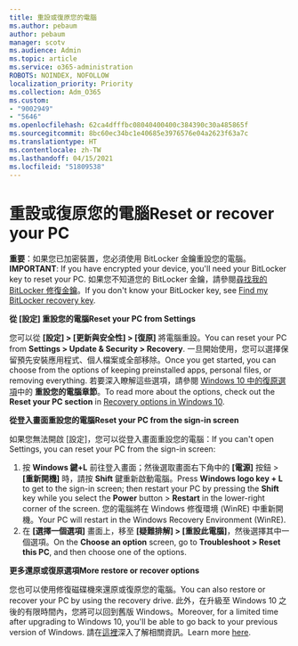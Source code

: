 ```yaml
---
title: 重設或復原您的電腦
ms.author: pebaum
author: pebaum
manager: scotv
ms.audience: Admin
ms.topic: article
ms.service: o365-administration
ROBOTS: NOINDEX, NOFOLLOW
localization_priority: Priority
ms.collection: Adm_O365
ms.custom:
- "9002949"
- "5646"
ms.openlocfilehash: 62ca4dfffbc08040400400c384390c30a485865f
ms.sourcegitcommit: 8bc60ec34bc1e40685e3976576e04a2623f63a7c
ms.translationtype: HT
ms.contentlocale: zh-TW
ms.lasthandoff: 04/15/2021
ms.locfileid: "51809538"
---
```

# <a name="reset-or-recover-your-pc"></a><span data-ttu-id="417fa-102">重設或復原您的電腦</span><span class="sxs-lookup"><span data-stu-id="417fa-102">Reset or recover your PC</span></span>

<span data-ttu-id="417fa-103">**重要**：如果您已加密裝置，您必須使用 BitLocker 金鑰重設您的電腦。</span><span class="sxs-lookup"><span data-stu-id="417fa-103">**IMPORTANT**: If you have encrypted your device, you'll need your BitLocker key to reset your PC.</span></span> <span data-ttu-id="417fa-104">如果您不知道您的 BitLocker 金鑰，請參閱[尋找我的 BitLocker 修復金鑰](https://support.microsoft.com/help/4026181/windows-10-find-my-bitlocker-recovery-key)。</span><span class="sxs-lookup"><span data-stu-id="417fa-104">If you don't know your BitLocker key, see [Find my BitLocker recovery key](https://support.microsoft.com/help/4026181/windows-10-find-my-bitlocker-recovery-key).</span></span>

<span data-ttu-id="417fa-105">**從 [設定] 重設您的電腦**</span><span class="sxs-lookup"><span data-stu-id="417fa-105">**Reset your PC from Settings**</span></span>

<span data-ttu-id="417fa-106">您可以從 **[設定] > [更新與安全性] > [復原]** 將電腦重設。</span><span class="sxs-lookup"><span data-stu-id="417fa-106">You can reset your PC from **Settings > Update & Security > Recovery**.</span></span> <span data-ttu-id="417fa-107">一旦開始使用，您可以選擇保留預先安裝應用程式、個人檔案或全部移除。</span><span class="sxs-lookup"><span data-stu-id="417fa-107">Once you get started, you can choose from the options of keeping preinstalled apps, personal files, or removing everything.</span></span> <span data-ttu-id="417fa-108">若要深入瞭解這些選項，請參閱 [Windows 10 中的復原選項](https://support.microsoft.com/help/12415/windows-10-recovery-options)中的 **重設您的電腦章節**。</span><span class="sxs-lookup"><span data-stu-id="417fa-108">To read more about the options, check out the **Reset your PC section** in [Recovery options in Windows 10](https://support.microsoft.com/help/12415/windows-10-recovery-options).</span></span>

<span data-ttu-id="417fa-109">**從登入畫面重設您的電腦**</span><span class="sxs-lookup"><span data-stu-id="417fa-109">**Reset your PC from the sign-in screen**</span></span>

<span data-ttu-id="417fa-110">如果您無法開啟 [設定]，您可以從登入畫面重設您的電腦：</span><span class="sxs-lookup"><span data-stu-id="417fa-110">If you can't open Settings, you can reset your PC from the sign-in screen:</span></span>

1. <span data-ttu-id="417fa-111">按 **Windows 鍵+L** 前往登入畫面；然後選取畫面右下角中的 **[電源]** 按鈕 > **[重新開機]** 時，請按 **Shift** 鍵重新啟動電腦。</span><span class="sxs-lookup"><span data-stu-id="417fa-111">Press **Windows logo key + L** to get to the sign-in screen; then restart your PC by pressing the **Shift** key while you select the **Power** button > **Restart** in the lower-right corner of the screen.</span></span> <span data-ttu-id="417fa-112">您的電腦將在 Windows 修復環境 (WinRE) 中重新開機。</span><span class="sxs-lookup"><span data-stu-id="417fa-112">Your PC will restart in the Windows Recovery Environment (WinRE).</span></span>
2. <span data-ttu-id="417fa-113">在 **[選擇一個選項]** 畫面上，移至 **[疑難排解] > [重設此電腦]**，然後選擇其中一個選項。</span><span class="sxs-lookup"><span data-stu-id="417fa-113">On the **Choose an option** screen, go to **Troubleshoot > Reset this PC**, and then choose one of the options.</span></span>

<span data-ttu-id="417fa-114">**更多還原或復原選項**</span><span class="sxs-lookup"><span data-stu-id="417fa-114">**More restore or recover options**</span></span>

<span data-ttu-id="417fa-115">您也可以使用修復磁碟機來還原或復原您的電腦。</span><span class="sxs-lookup"><span data-stu-id="417fa-115">You can also restore or recover your PC by using the recovery drive.</span></span> <span data-ttu-id="417fa-116">此外，在升級至 Windows 10 之後的有限時間內，您將可以回到舊版 Windows。</span><span class="sxs-lookup"><span data-stu-id="417fa-116">Moreover, for a limited time after upgrading to Windows 10, you'll be able to go back to your previous version of Windows.</span></span> <span data-ttu-id="417fa-117">請在[這裡](https://support.microsoft.com/help/12415/windows-10-recovery-options)深入了解相關資訊。</span><span class="sxs-lookup"><span data-stu-id="417fa-117">Learn more [here](https://support.microsoft.com/help/12415/windows-10-recovery-options).</span></span>
